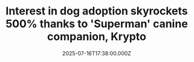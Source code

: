 ---
title: "Interest in dog adoption skyrockets 500% thanks to 'Superman' canine companion, Krypto"
date: 2025-07-16T17:38:00.000Z
category: Human Kindness
externalLink: "https://www.goodgoodgood.co/articles/superman-dog-adoptions-krypto"
image: ""
excerpt: "Even 'Superman' cast members have joined in on the adoption craze, with one actress adopting her own pup at a screening event.…"
---